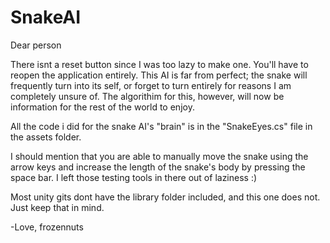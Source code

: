 # SnakeAI


Dear person

There isnt a reset button since I was too lazy to make one. You'll have to reopen the application entirely.
This AI is far from perfect; the snake will frequently turn into its self, or forget to turn entirely for 
reasons I am completely unsure of. The algorithim for this, however, will now be information for the rest of the world to enjoy.


All the code i did for the snake AI's "brain" is in the "SnakeEyes.cs" file in the assets folder. 

I should mention that you are able to manually move the snake using the arrow keys and increase the length of the snake's body by 
pressing the space bar. I left those testing tools in there out of laziness :)

Most unity gits dont have the library folder included, and this one does not. Just keep that in mind.

-Love, frozennuts
